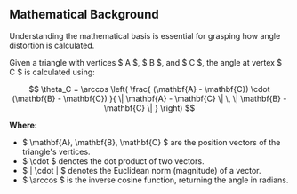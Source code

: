 &NewLine;
## Mathematical Background

Understanding the mathematical basis is essential for grasping how angle distortion is calculated.

Given a triangle with vertices $ A $, $ B $, and $ C $, the angle at vertex $ C $ is calculated using:

$$
\theta_C = \arccos \left( \frac{ (\mathbf{A} - \mathbf{C}) \cdot (\mathbf{B} - \mathbf{C}) }{ \| \mathbf{A} - \mathbf{C} \| \, \| \mathbf{B} - \mathbf{C} \| } \right)
$$

**Where:**

- $ \mathbf{A}, \mathbf{B}, \mathbf{C} $ are the position vectors of the triangle's vertices.
- $ \cdot $ denotes the dot product of two vectors.
- $ \| \cdot \| $ denotes the Euclidean norm (magnitude) of a vector.
- $ \arccos $ is the inverse cosine function, returning the angle in radians.
